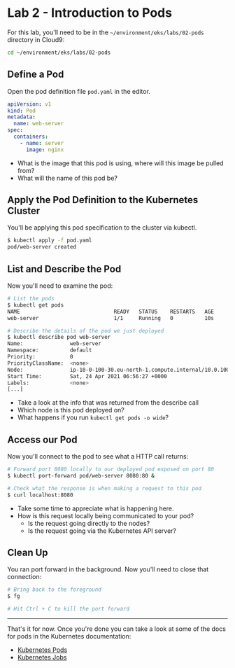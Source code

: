 # Lab 2 - Introduction to Pods

For this lab, you'll need to be in the `~/environment/eks/labs/02-pods` directory in Cloud9:

```bash
cd ~/environment/eks/labs/02-pods
```

## Define a Pod

Open the pod definition file `pod.yaml` in the editor.

```yaml
apiVersion: v1
kind: Pod
metadata:
  name: web-server
spec:
  containers:
    - name: server
      image: nginx
```

- What is the image that this pod is using, where will this image be pulled from?
- What will the name of this pod be?

## Apply the Pod Definition to the Kubernetes Cluster

You'll be applying this pod specification to the cluster via kubectl.

```bash
$ kubectl apply -f pod.yaml
pod/web-server created
```

## List and Describe the Pod

Now you'll need to examine the pod:

```bash
# List the pods
$ kubectl get pods
NAME                              READY   STATUS    RESTARTS   AGE
web-server                        1/1     Running   0          10s

# Describe the details of the pod we just deployed
$ kubectl describe pod web-server
Name:               web-server
Namespace:          default
Priority:           0
PriorityClassName:  <none>
Node:               ip-10-0-100-30.eu-north-1.compute.internal/10.0.100.30
Start Time:         Sat, 24 Apr 2021 06:56:27 +0000
Labels:             <none>
[...]
```

- Take a look at the info that was returned from the describe call
- Which node is this pod deployed on?
- What happens if you run `kubectl get pods -o wide`?

## Access our Pod

Now you'll connect to the pod to see what a HTTP call returns:

```bash
# Forward port 8080 locally to our deployed pod exposed on port 80
$ kubectl port-forward pod/web-server 8080:80 &

# Check what the response is when making a request to this pod
$ curl localhost:8080
```

- Take some time to appreciate what is happening here.
- How is this request locally being communicated to your pod?
  - Is the request going directly to the nodes?
  - Is the request going via the Kubernetes API server?

## Clean Up

You ran port forward in the background. Now you'll need to close that connection:

```bash
# Bring back to the foreground
$ fg

# Hit Ctrl + C to kill the port forward
```

---

That's it for now. Once you're done you can take a look at some of the docs for pods in the Kubernetes documentation:

- [Kubernetes Pods](https://kubernetes.io/docs/concepts/workloads/pods/pod/)
- [Kubernetes Jobs](https://kubernetes.io/docs/concepts/workloads/controllers/jobs-run-to-completion/)

